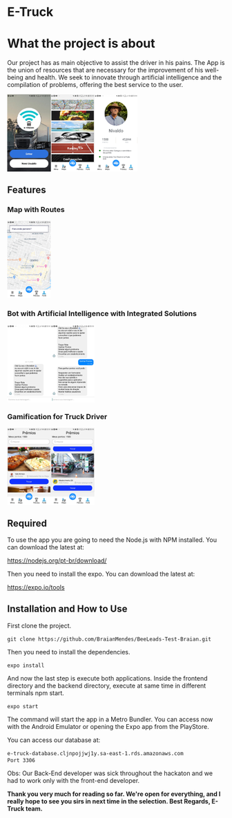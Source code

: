 # E-Truck

<h1>What the project is about</h1>

Our project has as main objective to assist the driver in his pains. The App is the union of resources that are necessary for the improvement of his well-being and health. We seek to innovate through artificial intelligence and the compilation of problems, offering the best service to the user.

<div style="display: flex">
    <img src="./readme_assets/intro.jpg" width="20%"  >
    <img src="./readme_assets/menu.jpg" width="20%"  >
    <img src="./readme_assets/user.jpg" width="20%"  >
</div>

<h2>Features</h2>

<h3>Map with Routes</h3>

<img src="./readme_assets/map.jpg" width="20%"  >

<h3>Bot with Artificial Intelligence with Integrated Solutions</h3>

<div style="display: flex">
    <img src="./readme_assets/bot1.jpg" width="20%"  >
    <img src="./readme_assets/bot2.jpg" width="20%"  >
</div>

<h3>Gamification for Truck Driver</h3>

<div style="display: flex">
    <img src="./readme_assets/prize1.jpg" width="20%"  >
    <img src="./readme_assets/prize2.jpg" width="20%"  >
</div>


<h2>Required</h2>
To use the app you are going to need the Node.js with NPM installed. You can download the latest at:

https://nodejs.org/pt-br/download/

Then you need to install the expo. You can download the latest at:

https://expo.io/tools

<h2>Installation and How to Use</h2>
First clone the project.

```
git clone https://github.com/BraianMendes/BeeLeads-Test-Braian.git
```

Then you need to install the dependencies.
```
expo install
```

And now the last step is execute both applications. Inside the frontend directory and the backend directory, execute at same time in different terminals npm start.

```
expo start
```
The command will start the app in a Metro Bundler.
You can access now with the Android Emulator or opening the Expo app from the PlayStore.


You can access our database at:

```
e-truck-database.cljnpojjwj1y.sa-east-1.rds.amazonaws.com
Port 3306
```

Obs: Our Back-End developer was sick throughout the hackaton and we had to work only with the front-end developer.

<strong>Thank you very much for reading so far. We're open for everything, and I really hope to see you sirs in next time in the selection. Best Regards, E-Truck team.</strong>
